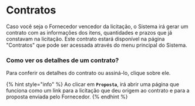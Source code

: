 # Contratos

Caso você seja o Fornecedor vencedor da licitação, o Sistema irá gerar um contrato com as informações dos itens, quantidades e prazos que já constavam na licitação. Este contrato estará disponível na página "Contratos" que pode ser acessada através do menu principal do Sistema.

### Como ver os detalhes de um contrato?

Para conferir os detalhes do contrato ou assiná-lo, clique sobre ele.

{% hint style="info" %}
Ao clicar em **`Proposta`**, irá abrir uma página que funciona como um link para a licitação que deu origem ao contrato e para a proposta enviada pelo Fornecedor.
{% endhint %}
